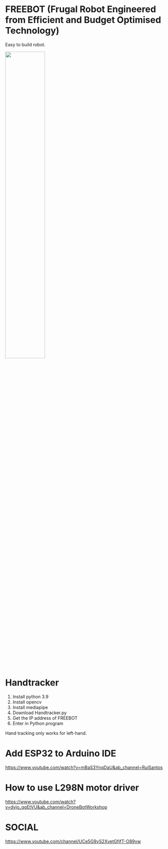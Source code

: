 # FREEBOT (Frugal Robot Engineered from Efficient and Budget Optimised Technology)
Easy to build robot.

<img src="https://github.com/sastejugaad/FREEBOT/blob/main/Circuit_diagram_v1.png" width="50%" height="50%">

# Handtracker

1. Install python 3.9
2. Install opencv
3. Install mediapipe
4. Download Handtracker.py
5. Get the IP address of FREEBOT
6. Enter in Python program

Hand tracking only works for left-hand.

# Add ESP32 to Arduino IDE
https://www.youtube.com/watch?v=mBaS3YnqDaU&ab_channel=RuiSantos

# How to use L298N motor driver
https://www.youtube.com/watch?v=dyjo_ggEtVU&ab_channel=DroneBotWorkshop

# SOCIAL
https://www.youtube.com/channel/UCe5G9yS2XvetGfjfT-O89vw
